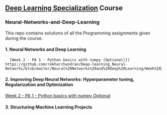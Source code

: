 ## [Deep Learning Specialization](https://www.deeplearning.ai/) Course
### Neural-Networks-and-Deep-Learning
This repo contains solutions of all the Programming assignments given during the course.
#### 1. Neural Networks and Deep Learning

      [Week 2 - PA 1 - Python basics with numpy (Optional)]( https://github.com/rekharchandran/Deep-learning_Neural-Networks/blob/master/Neural%20Networks%20and%20Deep%20Learning/Week%202/Python_Basics_With_Numpy_v3a.ipynb)
 
#### 2. Improving Deep Neural Networks: Hyperparameter tuning, Regularization and Optimization

[Week 2 - PA 1 - Python basics with numpy Optional](https://github.com/rekharchandran/Deep-learning_Neural-Networks/blob/master/Neural%20Networks%20and%20Deep%20Learning/Week%202/Python_Basics_With_Numpy_v3a.ipynb)


#### 3. Structuring Machine Learning Projects

